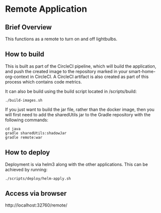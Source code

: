 # Remote Application

## Brief Overview

This functions as a remote to turn on and off lightbulbs.

## How to build

This is built as part of the CircleCI pipeline, which will build the application, and push the created image to the repository marked in
your smart-home-org-context in CircleCI. A CircleCI artifact is also created as part of this process which contains code metrics.

It can also be build using the build script located in /scripts/build:
```
./build-images.sh
```
If you just want to build the jar file, rather than the docker image, then you will first need to add the sharedUtils jar to the
Gradle repository with the following commands:
```
cd java
gradle sharedUtils:shadowJar
gradle remote:war
```

## How to deploy

Deployment is via helm3 along with the other applications. This can be achieved by running:
```
./scripts/deploy/helm-apply.sh
```

## Access via browser

http://localhost:32760/remote/

